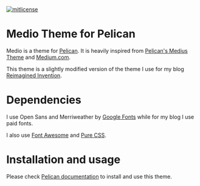 [![mitlicense](https://img.shields.io/badge/License-MIT-green.svg)](https://opensource.org/licenses/MIT)

# Medio Theme for Pelican

Medio is a theme for [Pelican](https://github.com/getpelican/pelican). It is
heavily inspired from [Pelican's Medius Theme]((https://onur.github.io/medius/medius.html)) and [Medium.com](https://medium.com).

This theme is a slightly modified version of the theme I use for my blog [Reimagined Invention](http://pacha.hk).

# Dependencies

I use Open Sans and Merriweather by [Google Fonts](https://fonts.google.com/) while for my blog I use paid fonts.

I also use [Font Awesome](http://fontawesome.io/) and [Pure CSS](http://purecss.io/).

# Installation and usage

Please check [Pelican documentation](http://docs.getpelican.com/en/stable/) to install and use this theme.
